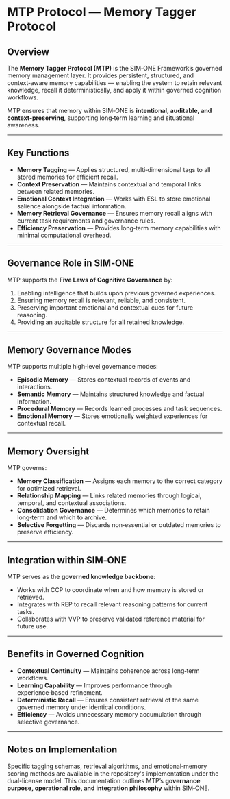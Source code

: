 # MTP Protocol — Memory Tagger Protocol

## Overview

The **Memory Tagger Protocol (MTP)** is the SIM‑ONE Framework’s governed memory management layer.
It provides persistent, structured, and context‑aware memory capabilities — enabling the system to retain relevant knowledge, recall it deterministically, and apply it within governed cognition workflows.

MTP ensures that memory within SIM‑ONE is **intentional, auditable, and context‑preserving**, supporting long‑term learning and situational awareness.

---

## Key Functions

* **Memory Tagging** — Applies structured, multi‑dimensional tags to all stored memories for efficient recall.
* **Context Preservation** — Maintains contextual and temporal links between related memories.
* **Emotional Context Integration** — Works with ESL to store emotional salience alongside factual information.
* **Memory Retrieval Governance** — Ensures memory recall aligns with current task requirements and governance rules.
* **Efficiency Preservation** — Provides long‑term memory capabilities with minimal computational overhead.

---

## Governance Role in SIM‑ONE

MTP supports the **Five Laws of Cognitive Governance** by:

1. Enabling intelligence that builds upon previous governed experiences.
2. Ensuring memory recall is relevant, reliable, and consistent.
3. Preserving important emotional and contextual cues for future reasoning.
4. Providing an auditable structure for all retained knowledge.

---

## Memory Governance Modes

MTP supports multiple high‑level governance modes:

* **Episodic Memory** — Stores contextual records of events and interactions.
* **Semantic Memory** — Maintains structured knowledge and factual information.
* **Procedural Memory** — Records learned processes and task sequences.
* **Emotional Memory** — Stores emotionally weighted experiences for contextual recall.

---

## Memory Oversight

MTP governs:

* **Memory Classification** — Assigns each memory to the correct category for optimized retrieval.
* **Relationship Mapping** — Links related memories through logical, temporal, and contextual associations.
* **Consolidation Governance** — Determines which memories to retain long‑term and which to archive.
* **Selective Forgetting** — Discards non‑essential or outdated memories to preserve efficiency.

---

## Integration within SIM‑ONE

MTP serves as the **governed knowledge backbone**:

* Works with CCP to coordinate when and how memory is stored or retrieved.
* Integrates with REP to recall relevant reasoning patterns for current tasks.
* Collaborates with VVP to preserve validated reference material for future use.

---

## Benefits in Governed Cognition

* **Contextual Continuity** — Maintains coherence across long‑term workflows.
* **Learning Capability** — Improves performance through experience‑based refinement.
* **Deterministic Recall** — Ensures consistent retrieval of the same governed memory under identical conditions.
* **Efficiency** — Avoids unnecessary memory accumulation through selective governance.

---

## Notes on Implementation

Specific tagging schemas, retrieval algorithms, and emotional‑memory scoring methods are available in the repository's implementation under the dual-license model.
This documentation outlines MTP’s **governance purpose, operational role, and integration philosophy** within SIM‑ONE.
